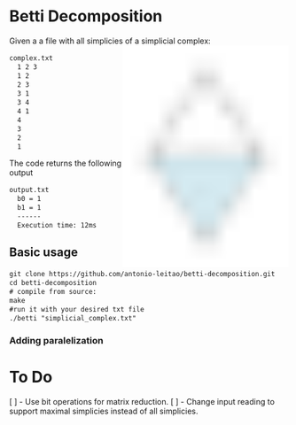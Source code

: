 # Betti Decomposition

Given a a file with all simplicies of a simplicial complex:
<img src="assets/example_complex.svg" width="300" alt="Example Simplicial Complex" align=right>


```text
complex.txt
  1 2 3
  1 2
  2 3
  3 1
  3 4
  4 1
  4
  3
  2
  1
```
The code returns the following output

```text
output.txt
  b0 = 1
  b1 = 1
  ------
  Execution time: 12ms
```

## Basic usage

```shell
git clone https://github.com/antonio-leitao/betti-decomposition.git
cd betti-decomposition
# compile from source:
make
#run it with your desired txt file
./betti "simplicial_complex.txt"
```

### Adding paralelization


# To Do

[ ] - Use bit operations for matrix reduction.
[ ] - Change input reading to support maximal simplicies instead of all simplicies.






